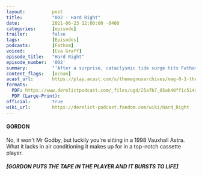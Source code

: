 ```yaml
---
layout:          post
title:           "002 - Hard Right"
date:            2021-06-23 12:00:00 -0400
categories:      [episode]
trailer:         false
tags:            [Episodes]
podcasts:        [Fathom]
voiced:          [Eva Graff]
episode_title:   "Hard Right"
episode_number:  '002'
summary:         "'After a surprise, cataclysmic tide surge hits Fathom base, Dr. Eva Graff is trapped in the west platform airlock. When she learns that base commander Joe Freeman is hurt and stuck in a slowly flooding circuitry conduit, she sets off on a perilous journey to save him; a journey that will push her beyond her breaking points...'"
content_flags:   [ocean]
acast_url:       https://play.acast.com/s/themagnusarchives/mag-0-1-the-magnus-archives-seed
formats: 
  PDF: https://www.derelictpodcast.com/_files/ugd/25a7b7_05ab40ff1c514aa68a085b16b68252a7.pdf
  PDF (Large-Print):
official:        true
wiki_url:        https://derelict-podcast.fandom.com/wiki/Hard_Right
---
```

#### GORDON

No, it won't Mr Godby, but luckily you're sitting in a 1998 Vauxhall Astra. What it lacks in air conditioning it makes up for in a top-notch cassette player. 

##### [GORDON PUTS THE TAPE IN THE PLAYER AND IT BURSTS TO LIFE]
